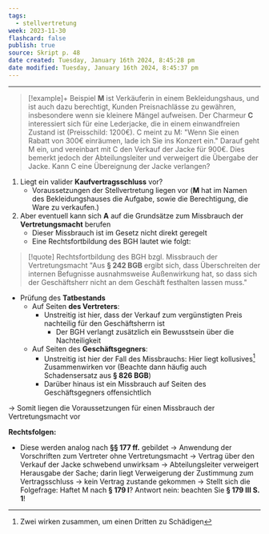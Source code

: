 ```yaml
---
tags:
  - stellvertretung
week: 2023-11-30
flashcard: false
publish: true
source: Skript p. 48
date created: Tuesday, January 16th 2024, 8:45:28 pm
date modified: Tuesday, January 16th 2024, 8:45:37 pm
---
```

***

> [!example]+ Beispiel 
> **M** ist Verkäuferin in einem Bekleidungshaus, und ist auch dazu berechtigt, Kunden Preisnachlässe zu gewähren, insbesondere wenn sie kleinere Mängel aufweisen. Der Charmeur **C** interessiert sich für eine Lederjacke, die in einem einwandfreien Zustand ist (Preisschild: 1200€). C meint zu M: "Wenn Sie einen Rabatt von 300€ einräumen, lade ich Sie ins Konzert ein." Darauf geht M ein, und vereinbart mit C den Verkauf der Jacke für 900€. Dies bemerkt jedoch der Abteilungsleiter und verweigert die Übergabe der Jacke. Kann C eine Übereignung der Jacke verlangen?

1. Liegt ein valider **Kaufvertragsschluss** vor?
	- Voraussetzungen der Stellvertretung liegen vor (**M** hat im Namen des Bekleidungshauses die Aufgabe, sowie die Berechtigung, die Ware zu verkaufen.)
2. Aber eventuell kann sich **A** auf die Grundsätze zum Missbrauch der **Vertretungsmacht** berufen
	- Dieser Missbrauch ist im Gesetz nicht direkt geregelt
	- Eine Rechtsfortbildung des BGH lautet wie folgt:

> [!quote] Rechtsfortbildung des BGH bzgl. Missbrauch der Vertretungsmacht 
> "Aus **§ 242 BGB** ergibt sich, dass Überschreiten der internen Befugnisse ausnahmsweise Außenwirkung hat, so dass sich der Geschäftsherr nicht an dem Geschäft festhalten lassen muss."

- Prüfung des **Tatbestands**
	- Auf Seiten **des Vertreters**:
		- Unstreitig ist hier, dass der Verkauf zum vergünstigten Preis nachteilig für den Geschäftsherrn ist
			- Der BGH verlangt zusätzlich ein Bewusstsein über die Nachteiligkeit
	- Auf Seiten des **Geschäftsgegners**:
		- Unstreitig ist hier der Fall des Missbrauchs: Hier liegt kollusives[^1] Zusammenwirken vor (Beachte dann häufig auch Schadensersatz aus **§ 826 BGB**)
		- Darüber hinaus ist ein Missbrauch auf Seiten des Geschäftsgegners offensichtlich

$\longrightarrow$ Somit liegen die Voraussetzungen für einen Missbrauch der Vertretungsmacht vor

**Rechtsfolgen:**

- Diese werden analog nach **§§ 177 ff.** gebildet
	→ Anwendung der Vorschriften zum Vertreter ohne Vertretungsmacht
	→ Vertrag über den Verkauf der Jacke schwebend unwirksam
	→ Abteilungsleiter verweigert Herausgabe der Sache; darin liegt Verweigerung der Zustimmung zum Vertragsschluss
	→ kein Vertrag zustande gekommen
	→ Stellt sich die Folgefrage: Haftet M nach **§ 179 I**? Antwort nein: beachten Sie **§ 179 III S. 1**!


[^1]: Zwei wirken zusammen, um einen Dritten zu Schädigen
